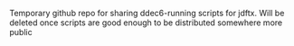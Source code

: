 Temporary github repo for sharing ddec6-running scripts for jdftx. Will be deleted once scripts are good enough to be distributed somewhere more public
